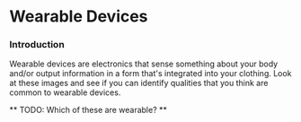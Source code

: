 # Wearable Devices

### Introduction

Wearable devices are electronics that sense something about your body and/or output information in a form that's integrated into your clothing. Look at these images and see if you can identify qualities that you think are common to wearable devices.

** TODO: Which of these are wearable? **
